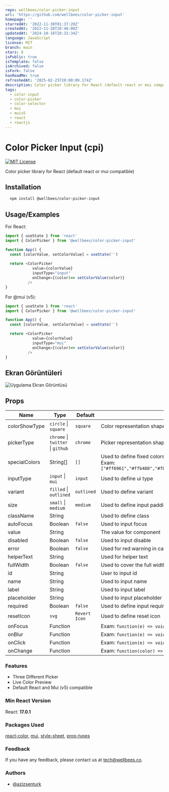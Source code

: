 ```yaml
---
repo: wellbees/color-picker-input
url: 'https://github.com/wellbees/color-picker-input'
homepage: ''
starredAt: '2022-11-30T01:37:20Z'
createdAt: '2022-11-28T20:48:00Z'
updatedAt: '2024-10-16T20:32:34Z'
language: JavaScript
license: MIT
branch: main
stars: 8
isPublic: true
isTemplate: false
isArchived: false
isFork: false
hasReadMe: true
refreshedAt: '2025-02-25T20:00:09.174Z'
description: Color picker library for React (default react or mui compatible)
tags:
  - color-input
  - color-picker
  - color-selector
  - mui
  - muiv5
  - react
  - reactjs
---
```



# Color Picker Input (cpi) 

[![MIT License](https://img.shields.io/badge/License-MIT-green.svg)](https://github.com/wellbees/color-picker-input/blob/master/LICENSE)

Color picker library for React (default react or mui compatible)

## Installation 

```bash 
  npm install @wellbees/color-picker-input
```
    
## Usage/Examples

For React:
```js
import { useState } from 'react'
import { ColorPicker } from '@wellbees/color-picker-input'

function App() {
  const [colorValue, setColorValue] = useState('')
  
  return <ColorPicker 
            value={colorValue}
            inputType="input"
            onChange={(color)=> setColorValue(color)} 
          />
}
```

For @mui (v5):
```js
import { useState } from 'react'
import { ColorPicker } from '@wellbees/color-picker-input'

function App() {
  const [colorValue, setColorValue] = useState('')

  return <ColorPicker 
            value={colorValue}
            inputType="mui"
            onChange={(color)=> setColorValue(color)} 
          />
}
```


  
## Ekran Görüntüleri

![Uygulama Ekran Görüntüsü](/images/example.gif)

  ## Props

| Name | Type | Default | Description | 
| --- | --- | --- | --- |
| colorShowType | `circle` \| `square` | `square` | Color representation shape in the input area |
| pickerType | `chrome` \| `twitter` \| `github` | `chrome` | Picker representation shape |
| specialColors | String[] | `[]` | Used to define fixed colors in selectors. Available on Github and Twitter Selectors. Exam: `["#ff6961","#ffb480","#f8f38d","#42d6a4","#08cad1","#59adf6","#9d94ff","#c780e8"]` |
| inputType | `input` \| `mui` | `input` | Used to define ui type |
| variant | `filled` \| `outlined` | `outlined` | Used to define variant |
| size | `small` \| `medium` | `medium` | Used to define input padding |
| className | String | | Used to define class |
| autoFocus | Boolean | `false` | Used to input focus |
| value | String | | The value for component |
| disabled | Boolean | `false` | Used to input disable |
| error | Boolean | `false` | Used for red warning in case of error |
| helperText | String | | Used for helper text  |
| fullWidth | Boolean | `false` | Used to cover the full width of the container |
| id | String | | User to input id |
| name | String | | Used to input name |
| label | String | | Used to input label |
| placeholder | String | | Used to input placeholder |
| required | Boolean | `false` | Used to define input require |
| resetIcon | `svg` | `Revert Icon` | Used to define reset icon |
| onFocus | Function | | Exam: `function(e) => void` |
| onBlur | Function | | Exam: `function(e) => void` |
| onClick | Function | | Exam: `function(e) => void` |
| onChange | Function | | Exam: `function(color) => void` |


### Features

- Three Different Picker
- Live Color Preview
- Default React and Mui (v5) compatible

  
### Min React Version

React: **17.0.1**

### Packages Used

[react-color](https://www.npmjs.com/package/react-color),
[mui](https://www.npmjs.com/package/@mui/material),
[style-sheet](https://www.npmjs.com/package/style-sheet),
[prop-types](https://www.npmjs.com/package/prop-types)

  
### Feedback

If you have any feedback, please contact us at tech@wellbees.co.
### Authors
- [@azizsenturk](https://github.com/azizsenturk)

  
